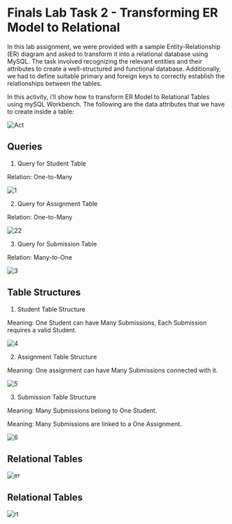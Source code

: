 # Finals Lab Task 2 - Transforming ER Model to Relational
In this lab assignment, we were provided with a sample Entity-Relationship (ER) diagram and asked to transform it into a relational database using MySQL. The task involved recognizing the relevant entities and their attributes to create a well-structured and functional database. Additionally, we had to define suitable primary and foreign keys to correctly establish the relationships between the tables.


In this activity, i’ll show how to transform ER Model to Relational Tables using mySQL Workbench.
The following are the data attributes that we have to create inside a table:


![Act](https://github.com/user-attachments/assets/0a3ff0ac-b85c-451c-a0d2-427f87bba7df)


## Queries
1. Query for Student Table

Relation: One-to-Many

![1](https://github.com/user-attachments/assets/22fb6d50-4aac-4a16-9925-9a6f358260dd)

2. Query for Assignment Table

Relation: One-to-Many

![22](https://github.com/user-attachments/assets/313acc78-edae-450b-aa1e-2e106d3329f7)

3. Query for Submission Table

Relation: Many-to-One

![3](https://github.com/user-attachments/assets/9317f549-0673-4774-be7d-7977bc70f6ef)


## Table Structures
1. Student Table Structure
   
Meaning: One Student can have Many Submissions, Each Submission requires a valid Student.

![4](https://github.com/user-attachments/assets/e404d978-d31e-464a-a342-43a920f59610)

2. Assignment Table Structure

 Meaning: One assignment can have Many Submissions connected with it.

![5](https://github.com/user-attachments/assets/a072338e-0497-4d86-9b6e-cda278a155e0)


3. Submission Table Structure

 Meaning: Many Submissions belong to One Student.

 Meaning: Many Submissions are linked to a One Assignment.

 
![6](https://github.com/user-attachments/assets/49ac3f01-3985-46f5-bfda-102ae0f012ef)

## Relational Tables


![er](https://github.com/user-attachments/assets/40e1b741-ab31-445c-abde-c06e169f48a5)

## Relational Tables


![rt](https://github.com/user-attachments/assets/3b68f25e-00a7-410e-bfb9-ee19827d7e78)









